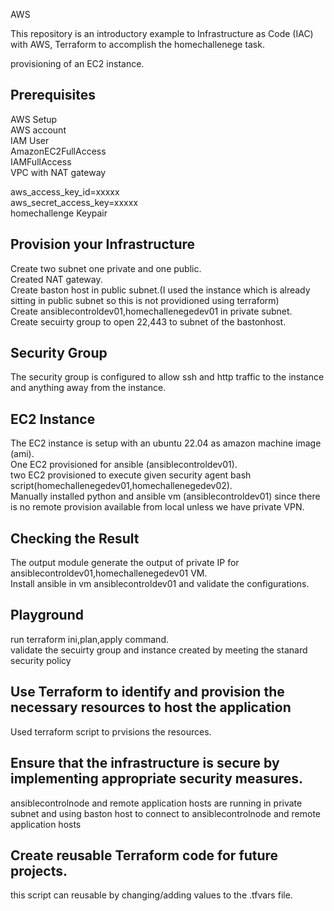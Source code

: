 AWS

This repository is an introductory example to Infrastructure as Code (IAC) with AWS, Terraform to accomplish the homechallenege task.

provisioning of an EC2 instance.

Prerequisites
-------------
AWS Setup  
AWS account  
IAM User  
AmazonEC2FullAccess  
IAMFullAccess  
VPC with NAT gateway  

aws_access_key_id=xxxxx  
aws_secret_access_key=xxxxx  
homechallenge Keypair  

Provision your Infrastructure
-----------------------------
Create two subnet one private and one public.  
Created NAT gateway.  
Create baston host in public subnet.(I used the instance which is already sitting in public subnet so this is not providioned using terraform)  
Create ansiblecontroldev01,homechallenegedev01 in private subnet.  
Create secuirty group to open 22,443 to subnet of the bastonhost.  

Security Group  
--------------
The security group is configured to allow ssh and http traffic to the instance and anything away from the instance.  

EC2 Instance
---------------
The EC2 instance is setup with an ubuntu 22.04 as amazon machine image (ami).  
One EC2 provisioned for ansible (ansiblecontroldev01).  
two EC2 provisioned to execute given security agent bash script(homechallenegedev01,homechallenegedev02).  
Manually installed python and ansible vm (ansiblecontroldev01) since there is no remote provision available from local unless we have private VPN.    

Checking the Result
-----------------------
The output module generate the output of private IP for ansiblecontroldev01,homechallenegedev01 VM.  
Install ansible in vm ansiblecontroldev01 and validate the configurations.  

Playground
-------------  

run terraform ini,plan,apply command.  
validate the secuirty group and instance created by meeting the stanard security policy  

Use Terraform to identify and provision the necessary resources to host the application
----------------------------------------------------------------------------------------

Used terraform script to prvisions the resources.

Ensure that the infrastructure is secure by implementing appropriate security measures.
---------------------------------------------------------------------------------------

ansiblecontrolnode and remote application hosts are running in private subnet and using baston host to connect to ansiblecontrolnode and remote application hosts 

Create reusable Terraform code for future projects.
--------------------------------------------------

this script can reusable by changing/adding values to the .tfvars file.






